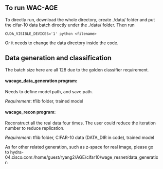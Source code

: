 ## To run WAC-AGE
To directly run, download the whole directory, create ./data/ folder and put the cifar-10 data batch directly under the ./data/ folder. Then run
```
CUDA_VISIBLE_DEVICES='1' python <filename>
```

Or it needs to change the data directory inside the code.

## Data generation and classification
The batch size here are all 128 due to the golden classifier requirement.

#### wacage_data_generation program:
Needs to define model path, and save path.

*Requirement*: tflib folder, trained model

#### wacage_recon program:
Reconstruct all the real data four times. The user could reduce the iteration number to reduce replication.

*Requirement*: tflib folder, CIFAR-10 data (DATA_DIR in code), trained model

As for other related generation, such as z-space for real image, please go to hydra-04.cisco.com:/home/guest/ryang2/AGE/cifar10/wage_resnet/data_generation